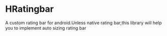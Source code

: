 # HRatingbar
A custom rating bar for android.Unless native rating bar,this library will help you to implement auto sizing rating bar
